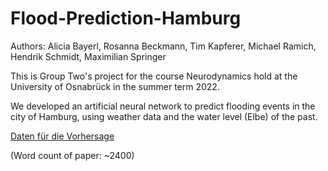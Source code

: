 # Flood-Prediction-Hamburg

Authors: Alicia Bayerl, Rosanna Beckmann, Tim Kapferer, Michael Ramich, Hendrik Schmidt, Maximilian Springer

This is Group Two's project for the course Neurodynamics hold at the University of Osnabrück in the summer term 2022. 

We developed an artificial neural network to predict flooding events in the city of Hamburg, using weather data and the water level (Elbe) of the past. 

[Daten für die Vorhersage](https://drive.google.com/drive/folders/1vs0Wwpi-SQr0MIJ0y1A-rSjI7lIsLIWc)

(Word count of paper: ~2400)

